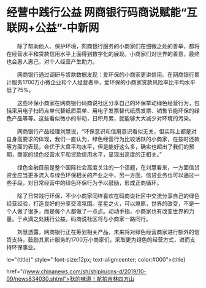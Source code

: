 # 经营中践行公益 网商银行码商说赋能“互联网+公益”-中新网

　　除了帮助他人、保护环境，网商银行服务的小商家们在细微之处的善举，都将在经营水平和贷款信用水平上面得到数字化的展现。小商家们对世界的善意，最终也会惠人惠己，对个人经营产生助力。

　　网商银行通过调研与贷款数据发现：爱环保的小商家更讲信用。在网商银行累计服务1700万小微企业和个人经营者中，爱环保的小商家贷款风险率比平均水平低了75%。

　　这些环保小商家在网商银行码商说社区分享自己的环保举动绿色经营行为，包括采用电子扫码点单代替纸质菜单、用电子发票替代纸质发票、销售节能环保的绿色产品等等。这些看似微小的举动，日积月累，就能够大大减少对环境的污染。

　　网商银行产品经理刘慧说，“环保意识和信用意识看似无关，但实际上都是对自身高要求的体现，我们一直认为，绿色经营行为比较活跃的小商家，在按时还款等方面的表现，会优于大盘平均水平，但是能好这么多，确实也超出了我们的预期，商家的绿色经营水平和贷款信用水平，呈现出高度的正相关。”

　　绿色金融目前是整个国际社会高度关注的一个话题，在刘慧看来，一方面信贷资金应当更多流入与绿色环保相关的产业之中，另一方面，信贷业务也可以通过一些手段，对日常经营中的绿色环保行为予以鼓励，形成正向循环。

　　除了日常践行环保，不少小商家同样喜欢在码商说社区中交流分享自己的绿色经营经验，打造良好的分享交流氛围。星星之火，可以燎原，世界的改变，不是一个人做了很多，而是每个人都做了一点点。动动手指，小商家也有改变世界的力量。于点滴之处践行公益，码商说社区将与小商家一路同行。

　　刘慧透露，网商银行正在筹划相关产品，未来将对绿色经营商家进行额外的信贷支持，鼓励其累计服务的1700万小商家们，采取更为绿色的经营方式，进而支持环保事业。

le="{title}" style=" font-size:12px; text-align:center; color:#000">{title}

href="//www.chinanews.com/sh/shipin/cns-d/2019/10-09/news834030.shtml">秋的味道！航拍吉林四方山
